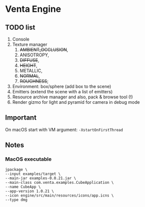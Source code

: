 # Venta Engine
## TODO list
1. Console
2. Texture manager
   1. ~~AMBIENT_OCCLUSION~~, 
   2. ANISOTROPY, 
   3. ~~DIFFUSE~~, 
   4. ~~HEIGHT~~, 
   5. METALLIC, 
   6. ~~NORMAL~~, 
   7. ~~ROUGHNESS~~;
3. Environment: box/sphere (add box to the scene)
4. Emitters (extend the scene with a list of emitters)
5. Resource archive manager and also, pack & browse tool (!)
6. Render gizmo for light and pyramid for camera in debug mode

## Important
On macOS start with VM argument: `-XstartOnFirstThread`

## Notes
### MacOS executable
```
jpackage \
--input examples/target \
--main-jar examples-0.0.21.jar \
--main-class com.venta.examples.CubeApplication \
--name CubeApp \
--app-version 1.0.21 \
--icon engine/src/main/resources/icons/app.icns \
--type dmg
```